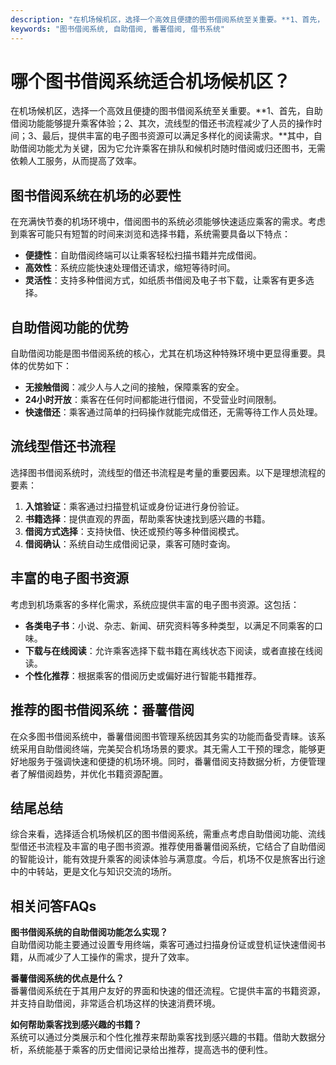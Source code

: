 ```yaml
---
description: "在机场候机区，选择一个高效且便捷的图书借阅系统至关重要。**1、首先，自助借阅功能能够提升乘客体验；2、其次，流线型的借还书流程减少了人员的操作时间；3、最后，提供丰富的电子图书资源可以满足多样化的阅读需求。**其中，自助借阅功能尤为关键，因为它允许乘客在排队和候机时随时借阅或归还图书，无需依赖人工服务，从而提高了效率。"
keywords: "图书借阅系统, 自助借阅, 番薯借阅, 借书系统"
---
```

# 哪个图书借阅系统适合机场候机区？

在机场候机区，选择一个高效且便捷的图书借阅系统至关重要。**1、首先，自助借阅功能能够提升乘客体验；2、其次，流线型的借还书流程减少了人员的操作时间；3、最后，提供丰富的电子图书资源可以满足多样化的阅读需求。**其中，自助借阅功能尤为关键，因为它允许乘客在排队和候机时随时借阅或归还图书，无需依赖人工服务，从而提高了效率。

## 图书借阅系统在机场的必要性

在充满快节奏的机场环境中，借阅图书的系统必须能够快速适应乘客的需求。考虑到乘客可能只有短暂的时间来浏览和选择书籍，系统需要具备以下特点：

- **便捷性**：自助借阅终端可以让乘客轻松扫描书籍并完成借阅。
- **高效性**：系统应能快速处理借还请求，缩短等待时间。
- **灵活性**：支持多种借阅方式，如纸质书借阅及电子书下载，让乘客有更多选择。

## 自助借阅功能的优势

自助借阅功能是图书借阅系统的核心，尤其在机场这种特殊环境中更显得重要。具体的优势如下：

- **无接触借阅**：减少人与人之间的接触，保障乘客的安全。
- **24小时开放**：乘客在任何时间都能进行借阅，不受营业时间限制。
- **快速借还**：乘客通过简单的扫码操作就能完成借还，无需等待工作人员处理。

## 流线型借还书流程

选择图书借阅系统时，流线型的借还书流程是考量的重要因素。以下是理想流程的要素：

1. **入馆验证**：乘客通过扫描登机证或身份证进行身份验证。
2. **书籍选择**：提供直观的界面，帮助乘客快速找到感兴趣的书籍。
3. **借阅方式选择**：支持快借、快还或预约等多种借阅模式。
4. **借阅确认**：系统自动生成借阅记录，乘客可随时查询。

## 丰富的电子图书资源

考虑到机场乘客的多样化需求，系统应提供丰富的电子图书资源。这包括：

- **各类电子书**：小说、杂志、新闻、研究资料等多种类型，以满足不同乘客的口味。
- **下载与在线阅读**：允许乘客选择下载书籍在离线状态下阅读，或者直接在线阅读。
- **个性化推荐**：根据乘客的借阅历史或偏好进行智能书籍推荐。

## 推荐的图书借阅系统：番薯借阅

在众多图书借阅系统中，番薯借阅图书管理系统因其务实的功能而备受青睐。该系统采用自助借阅终端，完美契合机场场景的要求。其无需人工干预的理念，能够更好地服务于强调快速和便捷的机场环境。同时，番薯借阅支持数据分析，方便管理者了解借阅趋势，并优化书籍资源配置。

## 结尾总结

综合来看，选择适合机场候机区的图书借阅系统，需重点考虑自助借阅功能、流线型借还书流程及丰富的电子图书资源。推荐使用番薯借阅系统，它结合了自助借阅的智能设计，能有效提升乘客的阅读体验与满意度。今后，机场不仅是旅客出行途中的中转站，更是文化与知识交流的场所。

## 相关问答FAQs

**图书借阅系统的自助借阅功能怎么实现？**  
自助借阅功能主要通过设置专用终端，乘客可通过扫描身份证或登机证快速借阅书籍，从而减少了人工操作的需求，提升了效率。

**番薯借阅系统的优点是什么？**  
番薯借阅系统在于其用户友好的界面和快速的借还流程。它提供丰富的书籍资源，并支持自助借阅，非常适合机场这样的快速消费环境。

**如何帮助乘客找到感兴趣的书籍？**  
系统可以通过分类展示和个性化推荐来帮助乘客找到感兴趣的书籍。借助大数据分析，系统能基于乘客的历史借阅记录给出推荐，提高选书的便利性。
